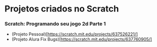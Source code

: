 # Projetos criados no Scratch


### Scratch: Programando seu jogo 2d Parte 1
- (Projeto Pessoal)[https://scratch.mit.edu/projects/637526221/]
- (Projeto Alura Fix Bugs)[https://scratch.mit.edu/projects/637760905/]
